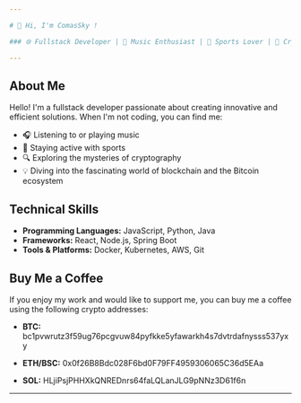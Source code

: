 ```yaml
---

# 👋 Hi, I'm ComasSky !

### 🌐 Fullstack Developer | 🎵 Music Enthusiast | 🏃 Sports Lover | 🔐 Cryptography Buff | 🌐 Blockchain & BTC Aficionado | ⌚ Watch Lover

---
```


## About Me

Hello! I'm a fullstack developer passionate about creating innovative and efficient solutions. When I'm not coding, you can find me:

- 🎧 Listening to or playing music
- 🏃 Staying active with sports
- 🔍 Exploring the mysteries of cryptography
- 💡 Diving into the fascinating world of blockchain and the Bitcoin ecosystem

## Technical Skills

- **Programming Languages:** JavaScript, Python, Java
- **Frameworks:** React, Node.js, Spring Boot
- **Tools & Platforms:** Docker, Kubernetes, AWS, Git


## Buy Me a Coffee

If you enjoy my work and would like to support me, you can buy me a coffee using the following crypto addresses:

- **BTC:**     bc1pvwrutz3f59ug76pcgvuw84pyfkke5yfawarkh4s7dvtrdafnysss537yxy
  
- **ETH/BSC:**    0x0f26B8Bdc028F6bd0F79FF4959306065C36d5EAa

- **SOL:**    HLjiPsjPHHXkQNREDnrs64faLQLanJLG9pNNz3D61f6n

---
